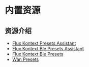# 内置资源

## 资源介绍

- [Flux Kontext Presets Assistant](kontext_presets_assistant.json)
- [Flux Kontext Ble Presets Assistant](kontext_presets_assistant.json)
- [Flux Kontext Ble Presets](kontext_presets.json)
- [Wan Presets](wan_presets.json)
